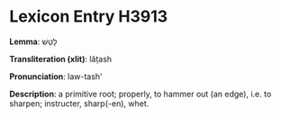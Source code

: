 # Lexicon Entry H3913

**Lemma**: לָטַשׁ

**Transliteration (xlit)**: lâṭash

**Pronunciation**: law-tash'

**Description**:
a primitive root; properly, to hammer out (an edge), i.e. to sharpen; instructer, sharp(-en), whet.
